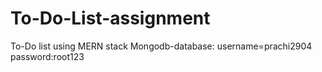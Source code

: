 # To-Do-List-assignment
To-Do list using MERN stack
Mongodb-database:
username=prachi2904
password:root123